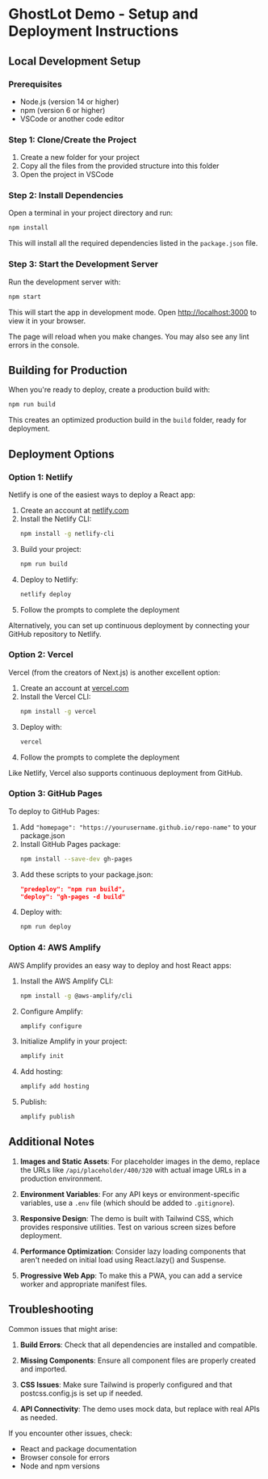 # GhostLot Demo - Setup and Deployment Instructions

## Local Development Setup

### Prerequisites
- Node.js (version 14 or higher)
- npm (version 6 or higher)
- VSCode or another code editor

### Step 1: Clone/Create the Project
1. Create a new folder for your project
2. Copy all the files from the provided structure into this folder
3. Open the project in VSCode

### Step 2: Install Dependencies
Open a terminal in your project directory and run:

```bash
npm install
```

This will install all the required dependencies listed in the `package.json` file.

### Step 3: Start the Development Server
Run the development server with:

```bash
npm start
```

This will start the app in development mode. Open [http://localhost:3000](http://localhost:3000) to view it in your browser.

The page will reload when you make changes. You may also see any lint errors in the console.

## Building for Production

When you're ready to deploy, create a production build with:

```bash
npm run build
```

This creates an optimized production build in the `build` folder, ready for deployment.

## Deployment Options

### Option 1: Netlify
Netlify is one of the easiest ways to deploy a React app:

1. Create an account at [netlify.com](https://www.netlify.com/)
2. Install the Netlify CLI:
   ```bash
   npm install -g netlify-cli
   ```
3. Build your project:
   ```bash
   npm run build
   ```
4. Deploy to Netlify:
   ```bash
   netlify deploy
   ```
5. Follow the prompts to complete the deployment

Alternatively, you can set up continuous deployment by connecting your GitHub repository to Netlify.

### Option 2: Vercel
Vercel (from the creators of Next.js) is another excellent option:

1. Create an account at [vercel.com](https://vercel.com/)
2. Install the Vercel CLI:
   ```bash
   npm install -g vercel
   ```
3. Deploy with:
   ```bash
   vercel
   ```
4. Follow the prompts to complete the deployment

Like Netlify, Vercel also supports continuous deployment from GitHub.

### Option 3: GitHub Pages
To deploy to GitHub Pages:

1. Add `"homepage": "https://yourusername.github.io/repo-name"` to your package.json
2. Install GitHub Pages package:
   ```bash
   npm install --save-dev gh-pages
   ```
3. Add these scripts to your package.json:
   ```json
   "predeploy": "npm run build",
   "deploy": "gh-pages -d build"
   ```
4. Deploy with:
   ```bash
   npm run deploy
   ```

### Option 4: AWS Amplify
AWS Amplify provides an easy way to deploy and host React apps:

1. Install the AWS Amplify CLI:
   ```bash
   npm install -g @aws-amplify/cli
   ```
2. Configure Amplify:
   ```bash
   amplify configure
   ```
3. Initialize Amplify in your project:
   ```bash
   amplify init
   ```
4. Add hosting:
   ```bash
   amplify add hosting
   ```
5. Publish:
   ```bash
   amplify publish
   ```

## Additional Notes

1. **Images and Static Assets**: For placeholder images in the demo, replace the URLs like `/api/placeholder/400/320` with actual image URLs in a production environment.

2. **Environment Variables**: For any API keys or environment-specific variables, use a `.env` file (which should be added to `.gitignore`).

3. **Responsive Design**: The demo is built with Tailwind CSS, which provides responsive utilities. Test on various screen sizes before deployment.

4. **Performance Optimization**: Consider lazy loading components that aren't needed on initial load using React.lazy() and Suspense.

5. **Progressive Web App**: To make this a PWA, you can add a service worker and appropriate manifest files.

## Troubleshooting

Common issues that might arise:

1. **Build Errors**: Check that all dependencies are installed and compatible.
  
2. **Missing Components**: Ensure all component files are properly created and imported.

3. **CSS Issues**: Make sure Tailwind is properly configured and that postcss.config.js is set up if needed.

4. **API Connectivity**: The demo uses mock data, but replace with real APIs as needed.

If you encounter other issues, check:
- React and package documentation
- Browser console for errors
- Node and npm versions
